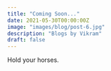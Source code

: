 ```yaml
---
title: "Coming Soon..."
date: 2021-05-30T00:00:00Z
image: "images/blog/post-6.jpg"
description: "Blogs by Vikram"
draft: false
---
```


Hold your horses.